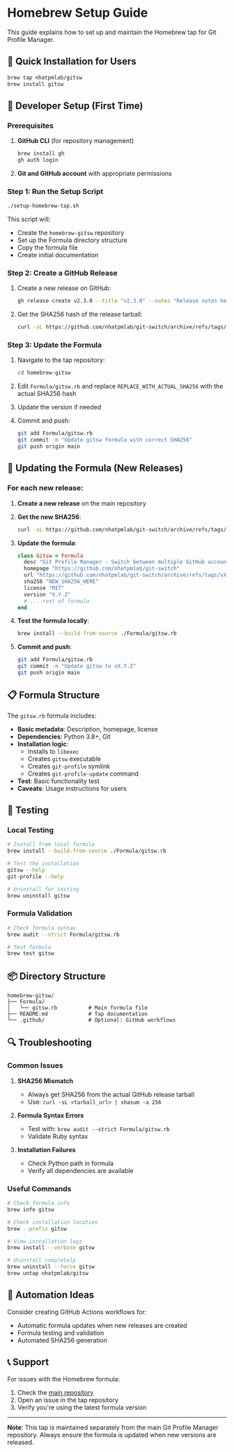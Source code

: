 # Homebrew Setup Guide

This guide explains how to set up and maintain the Homebrew tap for Git Profile Manager.

## 🍺 Quick Installation for Users

```bash
brew tap nhatpmlab/gitsw
brew install gitsw
```

## 🔧 Developer Setup (First Time)

### Prerequisites

1. **GitHub CLI** (for repository management)
   ```bash
   brew install gh
   gh auth login
   ```

2. **Git and GitHub account** with appropriate permissions

### Step 1: Run the Setup Script

```bash
./setup-homebrew-tap.sh
```

This script will:
- Create the `homebrew-gitsw` repository
- Set up the Formula directory structure
- Copy the formula file
- Create initial documentation

### Step 2: Create a GitHub Release

1. Create a new release on GitHub:
   ```bash
   gh release create v2.3.0 --title "v2.3.0" --notes "Release notes here"
   ```

2. Get the SHA256 hash of the release tarball:
   ```bash
   curl -sL https://github.com/nhatpmlab/git-switch/archive/refs/tags/v2.3.0.tar.gz | shasum -a 256
   ```

### Step 3: Update the Formula

1. Navigate to the tap repository:
   ```bash
   cd homebrew-gitsw
   ```

2. Edit `Formula/gitsw.rb` and replace `REPLACE_WITH_ACTUAL_SHA256` with the actual SHA256 hash

3. Update the version if needed

4. Commit and push:
   ```bash
   git add Formula/gitsw.rb
   git commit -m "Update gitsw formula with correct SHA256"
   git push origin main
   ```

## 🔄 Updating the Formula (New Releases)

### For each new release:

1. **Create a new release** on the main repository
2. **Get the new SHA256**:
   ```bash
   curl -sL https://github.com/nhatpmlab/git-switch/archive/refs/tags/vX.Y.Z.tar.gz | shasum -a 256
   ```

3. **Update the formula**:
   ```ruby
   class Gitsw < Formula
     desc "Git Profile Manager - Switch between multiple GitHub accounts seamlessly"
     homepage "https://github.com/nhatpmlab/git-switch"
     url "https://github.com/nhatpmlab/git-switch/archive/refs/tags/vX.Y.Z.tar.gz"
     sha256 "NEW_SHA256_HERE"
     license "MIT"
     version "X.Y.Z"
     # ... rest of formula
   end
   ```

4. **Test the formula locally**:
   ```bash
   brew install --build-from-source ./Formula/gitsw.rb
   ```

5. **Commit and push**:
   ```bash
   git add Formula/gitsw.rb
   git commit -m "Update gitsw to vX.Y.Z"
   git push origin main
   ```

## 📋 Formula Structure

The `gitsw.rb` formula includes:

- **Basic metadata**: Description, homepage, license
- **Dependencies**: Python 3.8+, Git
- **Installation logic**: 
  - Installs to `libexec`
  - Creates `gitsw` executable
  - Creates `git-profile` symlink
  - Creates `git-profile-update` command
- **Test**: Basic functionality test
- **Caveats**: Usage instructions for users

## 🧪 Testing

### Local Testing

```bash
# Install from local formula
brew install --build-from-source ./Formula/gitsw.rb

# Test the installation
gitsw --help
git-profile --help

# Uninstall for testing
brew uninstall gitsw
```

### Formula Validation

```bash
# Check formula syntax
brew audit --strict Formula/gitsw.rb

# Test formula
brew test gitsw
```

## 📦 Directory Structure

```
homebrew-gitsw/
├── Formula/
│   └── gitsw.rb          # Main formula file
├── README.md             # Tap documentation
└── .github/              # Optional: GitHub workflows
```

## 🔍 Troubleshooting

### Common Issues

1. **SHA256 Mismatch**
   - Always get SHA256 from the actual GitHub release tarball
   - Use: `curl -sL <tarball_url> | shasum -a 256`

2. **Formula Syntax Errors**
   - Test with: `brew audit --strict Formula/gitsw.rb`
   - Validate Ruby syntax

3. **Installation Failures**
   - Check Python path in formula
   - Verify all dependencies are available

### Useful Commands

```bash
# Check formula info
brew info gitsw

# Check installation location
brew --prefix gitsw

# View installation logs
brew install --verbose gitsw

# Uninstall completely
brew uninstall --force gitsw
brew untap nhatpmlab/gitsw
```

## 🚀 Automation Ideas

Consider creating GitHub Actions workflows for:
- Automatic formula updates when new releases are created
- Formula testing and validation
- Automated SHA256 generation

## 📞 Support

For issues with the Homebrew formula:
1. Check the [main repository](https://github.com/nhatpmlab/git-switch)
2. Open an issue in the tap repository
3. Verify you're using the latest formula version

---

**Note**: This tap is maintained separately from the main Git Profile Manager repository. Always ensure the formula is updated when new versions are released. 